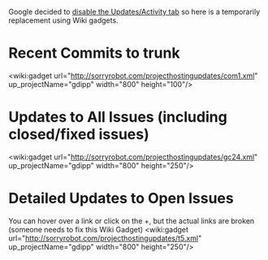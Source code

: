 
Google decided to [disable the Updates/Activity tab](http://code.google.com/p/support/issues/detail?id=24324) so here is a temporarily replacement using Wiki gadgets.

# Recent Commits to trunk #

<wiki:gadget url="http://sorryrobot.com/projecthostingupdates/com1.xml" up\_projectName="gdipp" width="800"  height="100"/>

# Updates to All Issues (including closed/fixed issues) #

<wiki:gadget url="http://sorryrobot.com/projecthostingupdates/gc24.xml" up\_projectName="gdipp" width="800"  height="250"/>

# Detailed Updates to Open Issues #
You can hover over a link or click on the +, but the actual links are broken (someone needs to fix this Wiki Gadget)
<wiki:gadget url="http://sorryrobot.com/projecthostingupdates/t5.xml" up\_projectName="gdipp" width="800"  height="250"/>